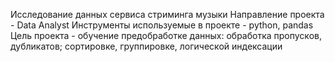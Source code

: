 Исследование данных сервиса стриминга музыки 
Направление проекта - Data Analyst
Инструменты используемые в проекте - python, pandas
Цель проекта -  обучение предобработке данных: обработка пропусков, дубликатов; сортировке, группировке, логической индексации